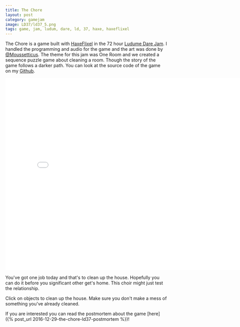 ```yaml
---
title: The Chore
layout: post
category: gamejam
image: LD37/ld37_5.png
tags: game, jam, ludum, dare, ld, 37, haxe, haxeflixel
---
```


The Chore is a game built with [HaxeFlixel](http://haxeflixel.com) in the 72 hour [Ludume Dare Jam](http://ludumdare.com/compo/ludum-dare-37/?action=preview&uid=23711). I handled the programming and audio for the game and the art was done by [@Moussetticus](https://twitter.com/Moussetticus). The theme for this jam was One Room and we created a sequence puzzle game about cleaning a room. Though the story of the game follows a darker path. You can look at the source code of the game on my [Github](https://github.com/cxsquared/LD37).

<iframe src="{{site.baseurl}}/games/LD37/index.html" name="The Chore" width="800" height="600" frameborder="0" scrolling="no">   <p>Your browser does not support iframes.</p> ></iframe>

You've got one job today and that's to clean up the house. Hopefully you can do it before you significant other get's home. This choir might just test the relationship.

Click on objects to clean up the house. Make sure you don't make a mess of something you've already cleaned.

If you are interested you can read the postmortem about the game [here]({% post_url 2016-12-29-the-chore-ld37-postmortem %})!
